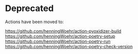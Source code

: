 # Deprecated

Actions have been moved to:

https://github.com/henningWoehr/action-pyoxidizer-build
https://github.com/henningWoehr/action-poetry-setup
https://github.com/henningWoehr/action-poetry-run
https://github.com/henningWoehr/action-poetry-check-version
